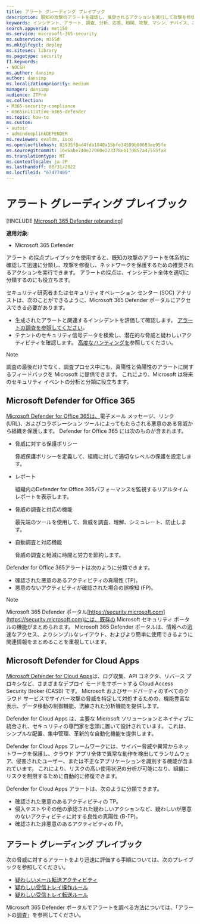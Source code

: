 ```yaml
---
title: アラート グレーディング プレイブック
description: 既知の攻撃のアラートを確認し、推奨されるアクションを実行して攻撃を修復し、ネットワークを保護します。
keywords: インシデント、アラート、調査、分析、応答、相関、攻撃、マシン、デバイス、ユーザー、複数の ID、ID、メールボックス、メール、365、Microsoft、M365
search.appverid: met150
ms.service: microsoft-365-security
ms.subservice: m365d
ms.mktglfcycl: deploy
ms.sitesec: library
ms.pagetype: security
f1.keywords:
- NOCSH
ms.author: dansimp
author: dansimp
ms.localizationpriority: medium
manager: dansimp
audience: ITPro
ms.collection:
- M365-security-compliance
- m365initiative-m365-defender
ms.topic: how-to
ms.custom:
- autoir
- admindeeplinkDEFENDER
ms.reviewer: evaldm, isco
ms.openlocfilehash: 83935f8ad4fda1848a15bfe34599b80683ee95fe
ms.sourcegitcommit: 10e6abe740e27000e223378eb17d657a47555fa8
ms.translationtype: MT
ms.contentlocale: ja-JP
ms.lasthandoff: 08/31/2022
ms.locfileid: "67477409"
---
```

# <a name="alert-grading-playbooks"></a>アラート グレーディング プレイブック

[!INCLUDE [Microsoft 365 Defender rebranding](../includes/microsoft-defender.md)]

**適用対象:**
- Microsoft 365 Defender

アラート の採点プレイブックを使用すると、既知の攻撃のアラートを体系的に確認して迅速に分類し、攻撃を修復し、ネットワークを保護するための推奨されるアクションを実行できます。 アラートの採点は、インシデント全体を適切に分類するのにも役立ちます。

セキュリティ研究者またはセキュリティオペレーション センター (SOC) アナリストは、次のことができるように、Microsoft 365 Defender ポータルにアクセスできる必要があります。

- 生成されたアラートと関連するインシデントを評価して確認します。 [アラートの調査を参照してください](investigate-alerts.md)。
- テナントのセキュリティ信号データを検索し、潜在的な脅威と疑わしいアクティビティを確認します。 [高度なハンティングを](advanced-hunting-overview.md)参照してください。

>[!Note]
>調査の最後だけでなく、調査プロセス中にも、真陽性と偽陽性のアラートに関するフィードバックを Microsoft に提供できます。 これにより、Microsoft は将来のセキュリティ イベントの分析と分類に役立ちます。
>

## <a name="microsoft-defender-for-office-365"></a>Microsoft Defender for Office 365

[Microsoft Defender for Office 365は、](/microsoft-365/security/office-365-security/defender-for-office-365)電子メール メッセージ、リンク (URL)、およびコラボレーション ツールによってもたらされる悪意のある脅威から組織を保護します。 Defender for Office 365 には次のものが含まれます。

- 脅威に対する保護ポリシー

   脅威保護ポリシーを定義して、組織に対して適切なレベルの保護を設定します。

- レポート

  組織内のDefender for Office 365パフォーマンスを監視するリアルタイム レポートを表示します。

- 脅威の調査と対応の機能

  最先端のツールを使用して、脅威を調査、理解、シミュレート、防止します。

- 自動調査と対応機能

  脅威の調査と軽減に時間と労力を節約します。

Defender for Office 365アラートは次のように分類できます。 

- 確認された悪意のあるアクティビティの真陽性 (TP)。 
- 悪意のないアクティビティが確認された場合の誤検知 (FP)。

>[!Note]
>Microsoft 365 Defender ポータル[https://security.microsoft.com](https://security.microsoft.com)には、既存の Microsoft セキュリティ ポータルの機能がまとめられます。 Microsoft 365 Defender ポータルは、情報への迅速なアクセス、よりシンプルなレイアウト、およびより簡単に使用できるように関連情報をまとめることを重視しています。
>

## <a name="microsoft-defender-for-cloud-apps"></a>Microsoft Defender for Cloud Apps

[Microsoft Defender for Cloud Apps](/defender-cloud-apps)は、ログ収集、API コネクタ、リバース プロキシなど、さまざまなデプロイ モードをサポートする Cloud Access Security Broker (CASB) です。 Microsoft およびサードパーティのすべてのクラウド サービスでサイバー攻撃の脅威を特定して対処するための、機能豊富な表示、データ移動の制御機能、洗練された分析機能を提供します。

Defender for Cloud Apps は、主要な Microsoft ソリューションとネイティブに統合され、セキュリティの専門家を念頭に置いて設計されています。 これは、シンプルな配置、集中管理、革新的な自動化機能を提供します。

Defender for Cloud Apps フレームワークには、サイバー脅威や異常からネットワークを保護し、クラウド アプリ全体で異常な動作を検出してランサムウェア、侵害されたユーザー、または不正なアプリケーションを識別する機能が含まれています。 これにより、リスクの高い使用状況の分析が可能になり、組織にリスクを制限するために自動的に修復できます。

Defender for Cloud Apps アラートは、次のように分類できます。 

- 確認された悪意のあるアクティビティの TP。 
- 侵入テストやその他の承認された疑わしいアクションなど、疑わしいが悪意のないアクティビティに対する良性の真陽性 (B-TP)。 
- 確認された非悪意のあるアクティビティの FP。

## <a name="alert-grading-playbooks"></a>アラート グレーディング プレイブック

次の脅威に対するアラートをより迅速に評価する手順については、次のプレイブックを参照してください。

- [疑わしいメール転送アクティビティ](alert-grading-playbook-email-forwarding.md)
- [疑わしい受信トレイ操作ルール](alert-grading-playbook-inbox-manipulation-rules.md)
- [疑わしい受信トレイ転送ルール](alert-grading-playbook-inbox-forwarding-rules.md)

Microsoft 365 Defender ポータルでアラートを調べる方法については、「アラートの[調査](investigate-alerts.md)」を参照してください。
